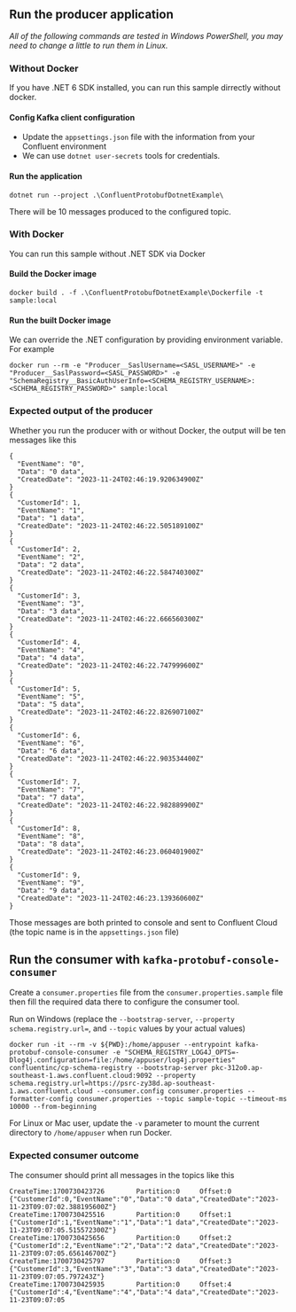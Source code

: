 ﻿## Run the producer application

_All of the following commands are tested in Windows PowerShell, you may need to change a little to run them in Linux._

### Without Docker

If you have .NET 6 SDK installed, you can run this sample dirrectly without docker.

#### Config Kafka client configuration

* Update the `appsettings.json` file with the information from your Confluent environment
* We can use `dotnet user-secrets` tools for credentials.

#### Run the application

```
dotnet run --project .\ConfluentProtobufDotnetExample\
```

There will be 10 messages produced to the configured topic.

### With Docker

You can run this sample without .NET SDK via Docker

#### Build the Docker image

```
docker build . -f .\ConfluentProtobufDotnetExample\Dockerfile -t sample:local
```

#### Run the built Docker image

We can override the .NET configuration by providing environment variable. For example

```
docker run --rm -e "Producer__SaslUsername=<SASL_USERNAME>" -e "Producer__SaslPassword=<SASL_PASSWORD>" -e "SchemaRegistry__BasicAuthUserInfo=<SCHEMA_REGISTRY_USERNAME>:<SCHEMA_REGISTRY_PASSWORD>" sample:local
```

### Expected output of the producer

Whether you run the producer with or without Docker, the output will be ten messages like this

```text
{
  "EventName": "0",
  "Data": "0 data",
  "CreatedDate": "2023-11-24T02:46:19.920634900Z"
}
{
  "CustomerId": 1,
  "EventName": "1",
  "Data": "1 data",
  "CreatedDate": "2023-11-24T02:46:22.505189100Z"
}
{
  "CustomerId": 2,
  "EventName": "2",
  "Data": "2 data",
  "CreatedDate": "2023-11-24T02:46:22.584740300Z"
}
{
  "CustomerId": 3,
  "EventName": "3",
  "Data": "3 data",
  "CreatedDate": "2023-11-24T02:46:22.666560300Z"
}
{
  "CustomerId": 4,
  "EventName": "4",
  "Data": "4 data",
  "CreatedDate": "2023-11-24T02:46:22.747999600Z"
}
{
  "CustomerId": 5,
  "EventName": "5",
  "Data": "5 data",
  "CreatedDate": "2023-11-24T02:46:22.826907100Z"
}
{
  "CustomerId": 6,
  "EventName": "6",
  "Data": "6 data",
  "CreatedDate": "2023-11-24T02:46:22.903534400Z"
}
{
  "CustomerId": 7,
  "EventName": "7",
  "Data": "7 data",
  "CreatedDate": "2023-11-24T02:46:22.982889900Z"
}
{
  "CustomerId": 8,
  "EventName": "8",
  "Data": "8 data",
  "CreatedDate": "2023-11-24T02:46:23.060401900Z"
}
{
  "CustomerId": 9,
  "EventName": "9",
  "Data": "9 data",
  "CreatedDate": "2023-11-24T02:46:23.139360600Z"
}
```

Those messages are both printed to console and sent to Confluent Cloud (the topic name is in the `appsettings.json` file)

## Run the consumer with `kafka-protobuf-console-consumer`

Create a `consumer.properties` file from the `consumer.properties.sample` file then fill the required data there to configure the consumer tool.

Run on Windows (replace the `--bootstrap-server`, `--property schema.registry.url=`, and `--topic` values by your actual values)
```
docker run -it --rm -v ${PWD}:/home/appuser --entrypoint kafka-protobuf-console-consumer -e "SCHEMA_REGISTRY_LOG4J_OPTS=-Dlog4j.configuration=file:/home/appuser/log4j.properties" confluentinc/cp-schema-registry --bootstrap-server pkc-312o0.ap-southeast-1.aws.confluent.cloud:9092 --property schema.registry.url=https://psrc-zy38d.ap-southeast-1.aws.confluent.cloud --consumer.config consumer.properties --formatter-config consumer.properties --topic sample-topic --timeout-ms 10000 --from-beginning
```

For Linux or Mac user, update the `-v` parameter to mount the current directory to `/home/appuser` when run Docker.

### Expected consumer outcome

The consumer should print all messages in the topics like this

```text
CreateTime:1700730423726        Partition:0     Offset:0        {"CustomerId":0,"EventName":"0","Data":"0 data","CreatedDate":"2023-11-23T09:07:02.388195600Z"}
CreateTime:1700730425516        Partition:0     Offset:1        {"CustomerId":1,"EventName":"1","Data":"1 data","CreatedDate":"2023-11-23T09:07:05.515572300Z"}
CreateTime:1700730425656        Partition:0     Offset:2        {"CustomerId":2,"EventName":"2","Data":"2 data","CreatedDate":"2023-11-23T09:07:05.656146700Z"}
CreateTime:1700730425797        Partition:0     Offset:3        {"CustomerId":3,"EventName":"3","Data":"3 data","CreatedDate":"2023-11-23T09:07:05.797243Z"}
CreateTime:1700730425935        Partition:0     Offset:4        {"CustomerId":4,"EventName":"4","Data":"4 data","CreatedDate":"2023-11-23T09:07:05
```

